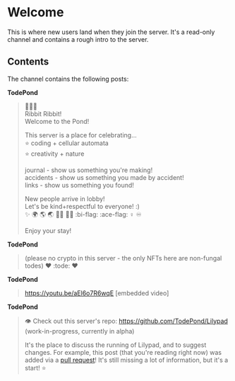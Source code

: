 # Welcome

This is where new users land when they join the server. It's a read-only channel and contains a rough intro to the server.

## Contents

The channel contains the following posts:

**TodePond**
> 🌱🐸🌱<br>
> Ribbit Ribbit!<br>
> Welcome to the Pond!<br>
> 
> This server is a place for celebrating...<br>
> ⭐ coding + cellular automata<br>
> ⭐ creativity + nature<br>
> 
> ⁠journal - show us something you're making!<br>
> ⁠accidents - show us something you made by accident!<br>
> ⁠links - show us something you found!<br>
> 
> New people arrive in ⁠lobby!<br>
> Let's be kind+respectful to everyone! :)<br>
> ✨ 🌍 🌎 🌏 🏳️‍🌈 🏳️‍⚧️ :bi-flag: :ace-flag: ♀️ ♾️
> 
> Enjoy your stay! 

**TodePond**
> (please no crypto in this server - the only NFTs here are non-fungal todes)  ❤ :tode: ❤

**TodePond**
> https://youtu.be/aEl6o7R6wqE
> [embedded video]

**TodePond**
> 👁️ Check out this server's repo: https://github.com/TodePond/Lilypad <br>
> (work-in-progress, currently in alpha)
>
> It's the place to discuss the running of Lilypad, and to suggest changes. For example, this post (that you're reading right now) was added via a [pull request](https://github.com/TodePond/Lilypad/pull/35)! It's still missing a lot of information, but it's a start! ⭐

